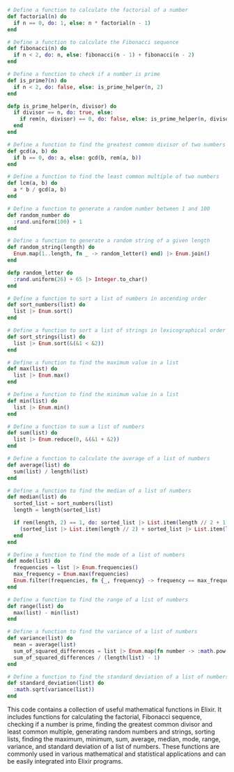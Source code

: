 ```elixir
# Define a function to calculate the factorial of a number
def factorial(n) do
  if n == 0, do: 1, else: n * factorial(n - 1)
end

# Define a function to calculate the Fibonacci sequence
def fibonacci(n) do
  if n < 2, do: n, else: fibonacci(n - 1) + fibonacci(n - 2)
end

# Define a function to check if a number is prime
def is_prime?(n) do
  if n < 2, do: false, else: is_prime_helper(n, 2)
end

defp is_prime_helper(n, divisor) do
  if divisor == n, do: true, else:
    if rem(n, divisor) == 0, do: false, else: is_prime_helper(n, divisor + 1)
  end
end

# Define a function to find the greatest common divisor of two numbers
def gcd(a, b) do
  if b == 0, do: a, else: gcd(b, rem(a, b))
end

# Define a function to find the least common multiple of two numbers
def lcm(a, b) do
  a * b / gcd(a, b)
end

# Define a function to generate a random number between 1 and 100
def random_number do
  :rand.uniform(100) + 1
end

# Define a function to generate a random string of a given length
def random_string(length) do
  Enum.map(1..length, fn _ -> random_letter() end) |> Enum.join()
end

defp random_letter do
  :rand.uniform(26) + 65 |> Integer.to_char()
end

# Define a function to sort a list of numbers in ascending order
def sort_numbers(list) do
  list |> Enum.sort()
end

# Define a function to sort a list of strings in lexicographical order
def sort_strings(list) do
  list |> Enum.sort(&(&1 < &2))
end

# Define a function to find the maximum value in a list
def max(list) do
  list |> Enum.max()
end

# Define a function to find the minimum value in a list
def min(list) do
  list |> Enum.min()
end

# Define a function to sum a list of numbers
def sum(list) do
  list |> Enum.reduce(0, &(&1 + &2))
end

# Define a function to calculate the average of a list of numbers
def average(list) do
  sum(list) / length(list)
end

# Define a function to find the median of a list of numbers
def median(list) do
  sorted_list = sort_numbers(list)
  length = length(sorted_list)

  if rem(length, 2) == 1, do: sorted_list |> List.item(length // 2 + 1), else:
    (sorted_list |> List.item(length // 2) + sorted_list |> List.item(length // 2 + 1)) / 2
  end
end

# Define a function to find the mode of a list of numbers
def mode(list) do
  frequencies = list |> Enum.frequencies()
  max_frequency = Enum.max(frequencies)
  Enum.filter(frequencies, fn {_, frequency} -> frequency == max_frequency end) |> Enum.map(fn {number, _} -> number end)
end

# Define a function to find the range of a list of numbers
def range(list) do
  max(list) - min(list)
end

# Define a function to find the variance of a list of numbers
def variance(list) do
  mean = average(list)
  sum_of_squared_differences = list |> Enum.map(fn number -> :math.pow(number - mean, 2) end) |> Enum.sum()
  sum_of_squared_differences / (length(list) - 1)
end

# Define a function to find the standard deviation of a list of numbers
def standard_deviation(list) do
  :math.sqrt(variance(list))
end
```

This code contains a collection of useful mathematical functions in Elixir. It includes functions for calculating the factorial, Fibonacci sequence, checking if a number is prime, finding the greatest common divisor and least common multiple, generating random numbers and strings, sorting lists, finding the maximum, minimum, sum, average, median, mode, range, variance, and standard deviation of a list of numbers. These functions are commonly used in various mathematical and statistical applications and can be easily integrated into Elixir programs.